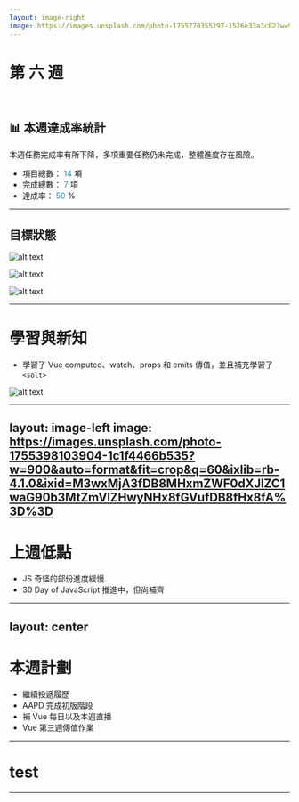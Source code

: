 ```yaml
---
layout: image-right
image: https://images.unsplash.com/photo-1755770355297-1526e33a3c82?w=900&auto=format&fit=crop&q=60&ixlib=rb-4.1.0&ixid=M3wxMjA3fDB8MHxmZWF0dXJlZC1waG90b3MtZmVlZHwyfHx8ZW58MHx8fHx8
---
```


# 第 六 週

<br/>

## 📊 本週達成率統計

本週任務完成率有所下降，多項重要任務仍未完成，整體進度存在風險。

- 項目總數：<span v-click> 14 </span> 項
- 完成總數：<span v-click> 7 </span> 項
- 達成率：<span v-click v-mark.circle.orange="3"> 50 </span> %

<style>
  span {
    color: #2B90B6;
  }
</style>

<!-- 大家安安

[click] 上週總項目為 14 項

[click] 實際完成總數為 7 項

[click] 達成率為 50% 較上週下降，接著說明一下上週的細項
 -->

---

## 目標狀態

<div class="grid grid-cols-2 gap-x-4">
<div v-click>

![alt text](/week7-p1.png)

</div>
<div v-click>

![alt text](/week7-p2.png)
</div>
<div v-click>

![alt text](/week7-p3.png)

</div>

</div>

<!--
[click] 上週主要去面試，然後繼續投幾間。

[click] vue 的部份正在補前面的每日任務以及相關的知識點筆記，並且完成了第二週的作業

[click] aapd 的部份的話有淺切了一些區塊，預計本週完成初稿

-->

---

# 學習與新知

<v-clicks>

- 學習了 Vue computed、watch、props 和 emits 傳值，並且補充學習了 `<solt>`

![alt text](/week7-watch.png)

</v-clicks>

<!--
[click] 上週學習了一些 vue 的黑魔法們，以及父傳子、子傳父的觀念
[click] 

-->

---
layout: image-left
image: https://images.unsplash.com/photo-1755398103904-1c1f4466b535?w=900&auto=format&fit=crop&q=60&ixlib=rb-4.1.0&ixid=M3wxMjA3fDB8MHxmZWF0dXJlZC1waG90b3MtZmVlZHwyNHx8fGVufDB8fHx8fA%3D%3D
---

# 上週低點

- JS 奇怪的部份進度緩慢
- 30 Day of JavaScript 推進中，但尚補齊

<!--
[click] 上週低點的話，一樣是在 JS 奇怪的部份影音學習、和 30 Day JS 進度還沒補到目標內
[click] 但至少有把 Vue 第二週作業完成，有一點推進了
 -->

---
layout: center
---
# 本週計劃

- 繼續投遞履歷
- AAPD 完成初版階段
- 補 Vue 每日以及本週直播
- Vue 第三週傳值作業

---
# test

---